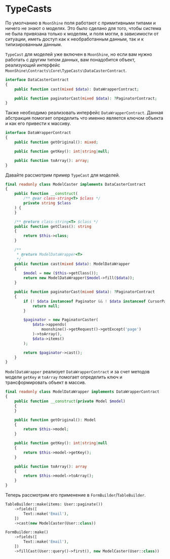 # TypeCasts

По умолчанию в `MoonShine` поля работают с примитивными типами и ничего не знают о моделях. 
Это было сделано для того, чтобы система не была привязана только к моделям, и поля могли, в зависимости от ситуации, иметь доступ как к необработанным данным, так и к типизированным данным.

`TypeCast` для моделей уже включен в `MoonShine`, но если вам нужно работать с другим типом данных, вам понадобится объект, реализующий интерфейс `MoonShine\Contracts\Core\TypeCasts\DataCasterContract`.

```php
interface DataCasterContract
{
    public function cast(mixed $data): DataWrapperContract;

    public function paginatorCast(mixed $data): ?PaginatorContract;
}
```

Также необходимо реализовать интерфейс `DataWrapperContract`. Данная абстракция помогает определить что именно является ключом объекта и как его привести к массиву.

```php
interface DataWrapperContract
{
    public function getOriginal(): mixed;

    public function getKey(): int|string|null;

    public function toArray(): array;
}
```

Давайте рассмотрим пример `TypeCast` для моделей.

```php
final readonly class ModelCaster implements DataCasterContract
{
    public function __construct(
        /** @var class-string<T> $class */
        private string $class
    ) {
    }

    /** @return class-string<T> $class */
    public function getClass(): string
    {
        return $this->class;
    }

    /**
     * @return ModelDataWrapper<T>
     */
    public function cast(mixed $data): ModelDataWrapper
    {
        $model = new ($this->getClass());
        return new ModelDataWrapper($model->fill($data));
    }

    public function paginatorCast(mixed $data): ?PaginatorContract
    {
        if (! $data instanceof Paginator && ! $data instanceof CursorPaginator) {
            return null;
        }

        $paginator = new PaginatorCaster(
            $data->appends(
                moonshine()->getRequest()->getExcept('page')
            )->toArray(),
            $data->items()
        );

        return $paginator->cast();
    }
}
```

`ModelDataWrapper` реализует `DataWrapperContract` и за счет методов модели `getKey` и `toArray` помогает определить ключ и трансформировать объект в массив.

```php
final readonly class ModelDataWrapper implements DataWrapperContract
{
    public function __construct(private Model $model)
    {
    }

    public function getOriginal(): Model
    {
        return $this->model;
    }

    public function getKey(): int|string|null
    {
        return $this->model->getKey();
    }

    public function toArray(): array
    {
        return $this->model->toArray();
    }
}
```

Теперь рассмотрим его применение в `FormBuilder`/`TableBuilder`.

```php
TableBuilder::make(items: User::paginate())
    ->fields([
        Text::make('Email'),
    ])
    ->cast(new ModelCaster(User::class))
```

```php
FormBuilder::make()
    ->fields([
        Text::make('Email'),
    ])
    ->fillCast(User::query()->first(), new ModelCaster(User::class))
```